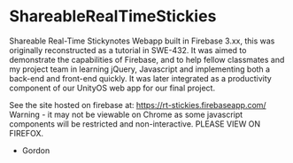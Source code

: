 # ShareableRealTimeStickies
Shareable Real-Time Stickynotes Webapp built in Firebase 3.xx, this was originally reconstructed as a tutorial in SWE-432.
It was aimed to demonstrate the capabilities of Firebase, and to help fellow classmates and my  project team in learning jQuery, Javascript and implementing both a back-end and front-end quickly. It was later integrated as a productivity component of our UnityOS web app for our final project.

See the site hosted on firebase at: https://rt-stickies.firebaseapp.com/
Warning - it may not be viewable on Chrome as some javascript components will be restricted and non-interactive. PLEASE VIEW ON FIREFOX.
- Gordon
